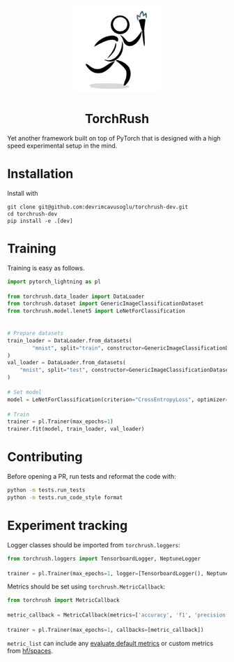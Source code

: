 <p align="center">
  <img src="./rsc/logo.png" width="200" height="200" />
</p>

<h1 align="center">TorchRush</h1>
Yet another framework built on top of PyTorch that is designed with a high speed experimental setup in the mind.

# Installation

Install with

```shell
git clone git@github.com:devrimcavusoglu/torchrush-dev.git
cd torchrush-dev
pip install -e .[dev]
```

# Training

Training is easy as follows.

```python
import pytorch_lightning as pl

from torchrush.data_loader import DataLoader
from torchrush.dataset import GenericImageClassificationDataset
from torchrush.model.lenet5 import LeNetForClassification


# Prepare datasets
train_loader = DataLoader.from_datasets(
        "mnist", split="train", constructor=GenericImageClassificationDataset, batch_size=32
)
val_loader = DataLoader.from_datasets(
    "mnist", split="test", constructor=GenericImageClassificationDataset, batch_size=32
)

# Set model
model = LeNetForClassification(criterion="CrossEntropyLoss", optimizer="SGD", input_size=(28, 28, 1), lr=0.01)

# Train
trainer = pl.Trainer(max_epochs=1)
trainer.fit(model, train_loader, val_loader)
```

# Contributing

Before opening a PR, run tests and reformat the code with:

```bash
python -m tests.run_tests
python -m tests.run_code_style format
```

# Experiment tracking

Logger classes should be imported from `torchrush.loggers`:

```python
from torchrush.loggers import TensorboardLogger, NeptuneLogger

trainer = pl.Trainer(max_epochs=1, logger=[TensorboardLogger(), NeptuneLogger()])
```

Metrics should be set using `torchrush.MetricCallback`:

```python
from torchrush import MetricCallback

metric_callback = MetricCallback(metrics=['accuracy', 'f1', 'precision', 'recall'], log_on='epoch_end')

trainer = pl.Trainer(max_epochs=1, callbacks=[metric_callback])
```

`metric_list` can include any [evaluate default metrics](https://huggingface.co/evaluate-metric) or custom metrics from [hf/spaces](https://huggingface.co/spaces).
